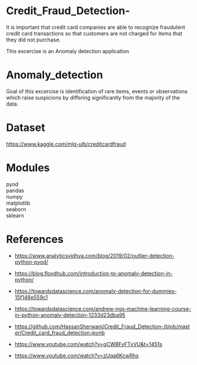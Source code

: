 # Credit_Fraud_Detection-

It is important that credit card companies are able to recognize fraudulent credit card transactions so that customers are not charged for items that they did not purchase.

This excercise is an Anomaly detection application

# Anomaly_detection

Goal of this excercise is identification of rare items, events or observations which raise suspicions by differing significantly from the majority of the data.

# Dataset

https://www.kaggle.com/mlg-ulb/creditcardfraud



# Modules

pyod <br>
pandas<br>
numpy<br>
matplotlib <br>
seaborn <br>
sklearn<br>

# References

- https://www.analyticsvidhya.com/blog/2019/02/outlier-detection-python-pyod/

- https://blog.floydhub.com/introduction-to-anomaly-detection-in-python/

- https://towardsdatascience.com/anomaly-detection-for-dummies-15f148e559c1

- https://towardsdatascience.com/andrew-ngs-machine-learning-course-in-python-anomaly-detection-1233d23dba95

- https://github.com/HassanSherwani/Credit_Fraud_Detection-/blob/master/Credit_card_fraud_detection.ipynb

- https://www.youtube.com/watch?v=gCWBFyFTxVU&t=1451s

- https://www.youtube.com/watch?v=zUqa6KcwRhs

